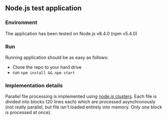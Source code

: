 ## Node.js test application

### Environment
The application has been tested on Node.js v8.4.0 (npm v5.4.0)

### Run
Running application should be as easy as follows:
+ Clone the repo to your hard drive
+ run `npm install && npm start`

### Implementation details
Parallel file processing is implemented using [node.js clusters](https://nodejs.org/api/cluster.html).
Each file is divided into blocks (20 lines each) which are processed asynchronously (not really parallel, but file isn't loaded entirely into memory. Only one block is processed at once).